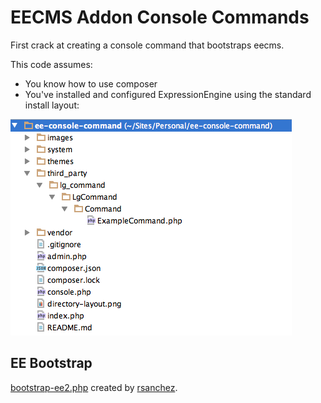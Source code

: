 EECMS Addon Console Commands
============================

First crack at creating a console command that bootstraps eecms.

This code assumes:

* You know how to use composer
* You've installed and configured ExpressionEngine using the standard install layout:

![Default Directory Layout](directory-layout.png)

EE Bootstrap
------------

[bootstrap-ee2.php](https://github.com/rsanchez/ExpressionEngine-Bootstrap) created by [rsanchez](https://github.com/rsanchez).
